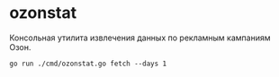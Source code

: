 # ozonstat

Консольная утилита извлечения данных по рекламным кампаниям Озон.

```shell
go run ./cmd/ozonstat.go fetch --days 1
```
